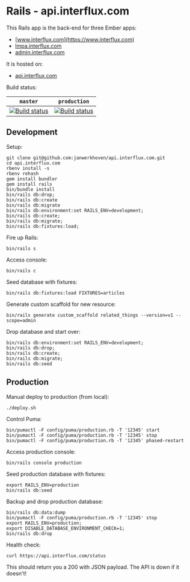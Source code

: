 # Rails - api.interflux.com

This Rails app is the back-end for three Ember apps:

- [www.interflux.com](https://www.interflux.com)
- [lmpa.interflux.com](https://lmpa.interflux.com)
- [admin.interflux.com](https://admin.interflux.com)

It is hosted on:

- [api.interflux.com](https://api.interflux.com)

Build status:

| `master`                                                                                                                                                                  | `production`                                                                                                                                                                  |
| ------------------------------------------------------------------------------------------------------------------------------------------------------------------------- | ----------------------------------------------------------------------------------------------------------------------------------------------------------------------------- |
| [![Build status](https://badge.buildkite.com/feec3c1bb9d5fa10832931944a2af6a98fa4d2225c3b002045.svg?branch=master)](https://buildkite.com/nabu/api-dot-interflux-dot-com) | [![Build status](https://badge.buildkite.com/feec3c1bb9d5fa10832931944a2af6a98fa4d2225c3b002045.svg?branch=production)](https://buildkite.com/nabu/api-dot-interflux-dot-com) |

## Development

Setup:

```
git clone git@github.com:janwerkhoven/api.interflux.com.git
cd api.interflux.com
rbenv install -s
rbenv rehash
gem install bundler
gem install rails
bin/bundle install
bin/rails db:drop;
bin/rails db:create
bin/rails db:migrate
bin/rails db:environment:set RAILS_ENV=development;
bin/rails db:create;
bin/rails db:migrate;
bin/rails db:fixtures:load;
```

Fire up Rails:

```
bin/rails s
```

Access console:

```
bin/rails c
```

Seed database with fixtures:

```
bin/rails db:fixtures:load FIXTURES=articles
```

Generate custom scaffold for new resource:

```
bin/rails generate custom_scaffold related_things --version=v1 --scope=admin
```

Drop database and start over:

```
bin/rails db:environment:set RAILS_ENV=development;
bin/rails db:drop;
bin/rails db:create;
bin/rails db:migrate;
bin/rails db:seed
```

## Production

Manual deploy to production (from local):

```
./deploy.sh
```

Control Puma:

```
bin/pumactl -F config/puma/production.rb -T '12345' start
bin/pumactl -F config/puma/production.rb -T '12345' stop
bin/pumactl -F config/puma/production.rb -T '12345' phased-restart
```

Access production console:

```
bin/rails console production
```

Seed production database with fixtures:

```
export RAILS_ENV=production
bin/rails db:seed
```

Backup and drop production database:

```
bin/rails db:data:dump
bin/pumactl -F config/puma/production.rb -T '12345' stop
export RAILS_ENV=production;
export DISABLE_DATABASE_ENVIRONMENT_CHECK=1;
bin/rails db:drop
```

Health check:

```
curl https://api.interflux.com/status
```

This should return you a 200 with JSON payload. The API is down if it doesn't!

